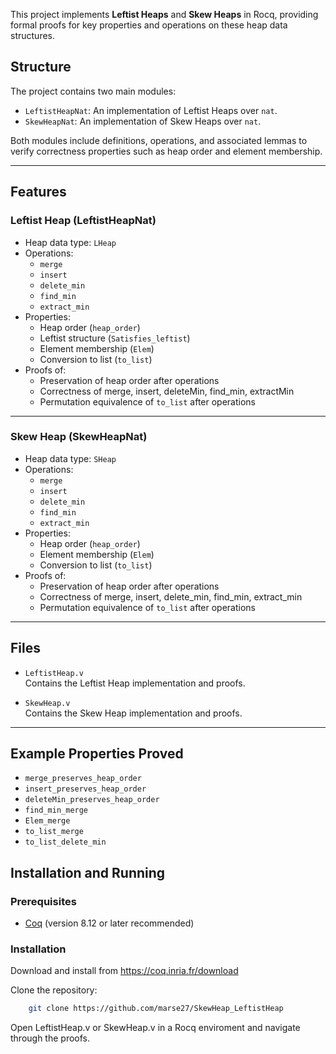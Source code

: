 This project implements **Leftist Heaps** and **Skew Heaps** in Rocq, providing formal proofs for key properties and operations on these heap data structures.

## Structure

The project contains two main modules:

- `LeftistHeapNat`: An implementation of Leftist Heaps over `nat`.
- `SkewHeapNat`: An implementation of Skew Heaps over `nat`.

Both modules include definitions, operations, and associated lemmas to verify correctness properties such as heap order and element membership.

---

## Features

### Leftist Heap (LeftistHeapNat)

- Heap data type: `LHeap`
- Operations:
  - `merge`
  - `insert`
  - `delete_min`
  - `find_min`
  - `extract_min`
- Properties:
  - Heap order (`heap_order`)
  - Leftist structure (`Satisfies_leftist`)
  - Element membership (`Elem`)
  - Conversion to list (`to_list`)
- Proofs of:
  - Preservation of heap order after operations
  - Correctness of merge, insert, deleteMin, find_min, extractMin
  - Permutation equivalence of `to_list` after operations

---

### Skew Heap (SkewHeapNat)

- Heap data type: `SHeap`
- Operations:
  - `merge`
  - `insert`
  - `delete_min`
  - `find_min`
  - `extract_min`
- Properties:
  - Heap order (`heap_order`)
  - Element membership (`Elem`)
  - Conversion to list (`to_list`)
- Proofs of:
  - Preservation of heap order after operations
  - Correctness of merge, insert, delete_min, find_min, extract_min
  - Permutation equivalence of `to_list` after operations

---

## Files

- `LeftistHeap.v`  
  Contains the Leftist Heap implementation and proofs.
  
- `SkewHeap.v`  
  Contains the Skew Heap implementation and proofs.

---

## Example Properties Proved

- `merge_preserves_heap_order`  
- `insert_preserves_heap_order`  
- `deleteMin_preserves_heap_order`  
- `find_min_merge`  
- `Elem_merge`  
- `to_list_merge`  
- `to_list_delete_min`


## Installation and Running

### Prerequisites

- [Coq](https://coq.inria.fr/) (version 8.12 or later recommended)

### Installation

Download and install from https://coq.inria.fr/download

Clone the repository: 
``` bash
    git clone https://github.com/marse27/SkewHeap_LeftistHeap
```

Open LeftistHeap.v or SkewHeap.v in a Rocq enviroment and navigate through the proofs.
